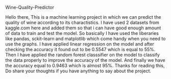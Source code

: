 Wine-Quality-Predictor

Hello there,
This is a machine learning project in which we can predict the quality of wine according to its charactistics.
I have used 2 datasets from kaggle.com here and added them so that i can have good enough amount of data to train and test the model.
So basically I have used the liberaries like pandas, sckit-learn and matplotlib which come handy when you need to use the graphs.
I have applied linear regression on the model and after checking the accuracy it found out to be 0.5547 which is equal to 55%.
Then I have applied the random forest classsifier on the model to classify the data properly to improve the accuracy of the model.
And finally we have the accuracy equal to 0.9463 which is almost 95%.
Thanks for reading this,
Do share your thoughts if you have anything to say about the project.

